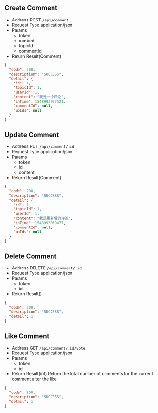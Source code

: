 ## Create Comment

- Address POST `/api/comment`
- Request Type application/json
- Params
  - token
  - content
  - topicId
  - commentId
- Return Result(Comment)

```json
{
  "code": 200,
  "description": "SUCCESS",
  "detail": {
    "id": 1,
    "topicId": 1,
    "userId": 1,
    "content": "我是一个评论",
    "inTime": 1548992997521,
    "commentId": null,
    "upIds": null
  }
}
```

## Update Comment

- Address PUT `/api/comment/:id`
- Request Type application/json
- Params
  - token
  - id
  - content
- Return Result(Comment)

```json
{
  "code": 200,
  "description": "SUCCESS",
  "detail": {
    "id": 1,
    "topicId": 1,
    "userId": 1,
    "content": "我是更新后的评论",
    "inTime": 1548993059477,
    "commentId": null,
    "upIds": null
  }
}
```

## Delete Comment

- Address DELETE `/api/comment/:id`
- Request Type application/json
- Params
  - token
  - id
- Return Result()

```json
{
  "code": 200,
  "description": "SUCCESS",
  "detail": 1
}
```

## Like Comment

- Address GET `/api/comment/:id/vote`
- Request Type application/json
- Params
  - token
  - id
- Return Result(int) Return the total number of comments for the current comment after the like

```json
{
  "code": 200,
  "description": "SUCCESS",
  "detail": 1
}
```
